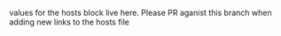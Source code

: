 values for the hosts block live here. Please PR aganist this branch when adding new links to the hosts file
